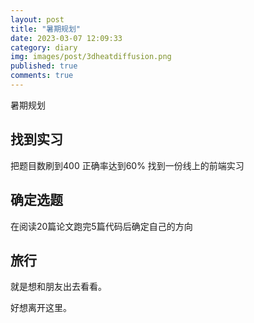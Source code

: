 ```yaml
---
layout: post
title: "暑期规划"
date: 2023-03-07 12:09:33
category: diary
img: images/post/3dheatdiffusion.png
published: true
comments: true
---
```

暑期规划

<!-- more -->
## 找到实习
把题目数刷到400 正确率达到60%
找到一份线上的前端实习
## 确定选题
在阅读20篇论文跑完5篇代码后确定自己的方向
## 旅行 
就是想和朋友出去看看。  

好想离开这里。



